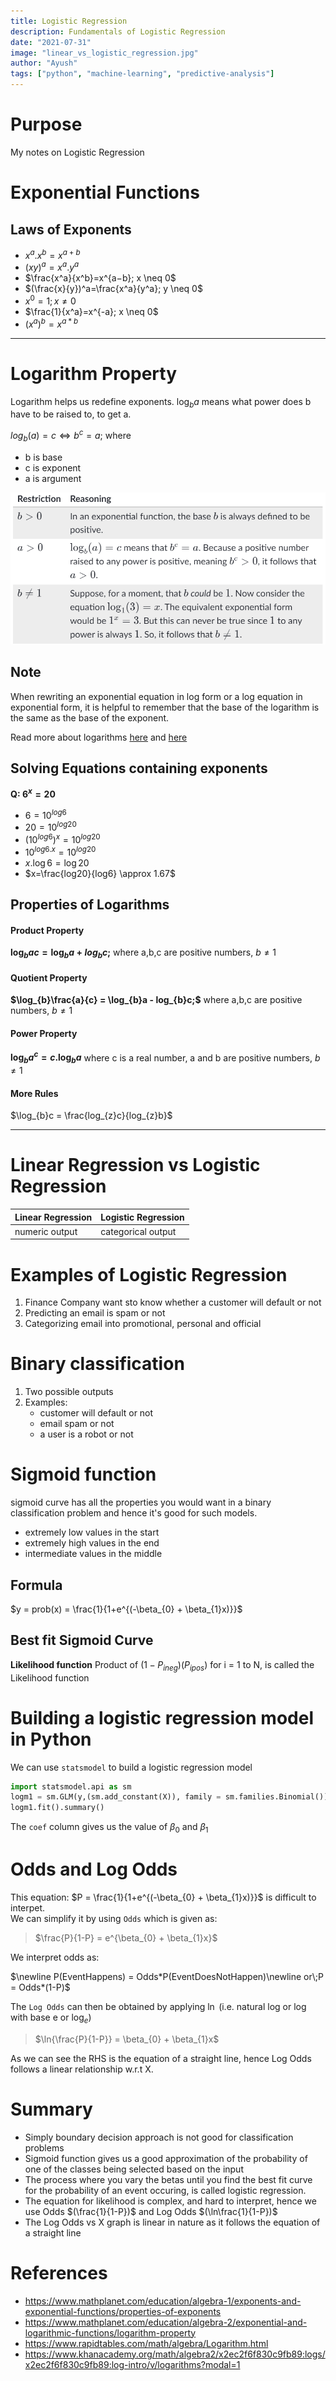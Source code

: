 ```yaml
---
title: Logistic Regression
description: Fundamentals of Logistic Regression
date: "2021-07-31"
image: "linear_vs_logistic_regression.jpg"
author: "Ayush"
tags: ["python", "machine-learning", "predictive-analysis"]
---
```


# Purpose
My notes on Logistic Regression

# Exponential Functions
## Laws of Exponents
- $x^a.x^b = x^{a+b}$
- $(xy)^a=x^a.y^a$
- $\frac{x^a}{x^b}=x^{a−b}; x \neq 0$
- $(\frac{x}{y})^a=\frac{x^a}{y^a}; y \neq 0$
- $x^0 = 1; x \neq 0$
- $\frac{1}{x^a}=x^{-a}; x \neq 0$
- $(x^a)^b = x^{a*b}$

---

# Logarithm Property

Logarithm helps us redefine exponents.
$\log_{b}a$ means what power does b have to be raised to, to get a.

$log_{b}(a) = c \Leftrightarrow b^c = a;$ where 
- b is base
- c is exponent 
- a is argument

![Rules](./constraints_of_log.png)

## Note
When rewriting an exponential equation in log form or a log equation in exponential form, it is helpful to remember that the base of the logarithm is the same as the base of the exponent.

Read more about logarithms [here](https://www.mathplanet.com/education/algebra-2/exponential-and-logarithmic-functions/logarithm-and-logarithm-functions) and [here](https://www.khanacademy.org/math/algebra2/x2ec2f6f830c9fb89:logs/x2ec2f6f830c9fb89:log-intro/v/logarithms?modal=1)

## Solving Equations containing exponents  
**Q: $6^x = 20$**
- $6 = 10^{log6}$
- $20 = 10^{log20}$
- $(10^{log6})^x = 10^{log20}$
- $10^{log6.x} = 10^{log20}$
- $x.\log6 = \log20$
- $x=\frac{log20}{log6} \approx 1.67$

## Properties of Logarithms
#### Product Property
**$\log_{b}ac = \log_{b}a + log_{b}c;$**
where a,b,c are positive numbers, $b \neq 1$

#### Quotient Property
**$\log_{b}\frac{a}{c} = \log_{b}a - log_{b}c;$** 
where a,b,c are positive numbers, $b \neq 1$

#### Power Property
**$\log_{b}a^c = c.\log_{b}a$**
where c is a real number, a and b are positive numbers, $b \neq 1$

#### More Rules
$\log_{b}c = \frac{log_{z}c}{log_{z}b}$

---

# Linear Regression vs Logistic Regression

| Linear Regression | Logistic Regression |
|-------------------|---------------------|
| numeric output    | categorical output  |

# Examples of Logistic Regression
1. Finance Company want sto know whether a customer will default or not
2. Predicting an email is spam or not
3. Categorizing email into promotional, personal and official

# Binary classification
1. Two possible outputs
2. Examples:
    - customer will default or not
    - email spam or not
    - a user is a robot or not

# Sigmoid function
sigmoid curve has all the properties you would want in a binary classification problem and hence it's good for such models.
- extremely low values in the start
- extremely high values in the end
- intermediate values in the middle 

## Formula
$y = prob(x) = \frac{1}{1+e^{(-\beta_{0} + \beta_{1}x)}}$

## Best fit Sigmoid Curve
**Likelihood function**
Product of $(1-P_{ineg})(P_{ipos})$ for i = 1 to N, is called the Likelihood function


# Building a logistic regression model in Python
We can use `statsmodel` to build a logistic regression model

```py heading="Logistic Regression using statsmodel"
import statsmodel.api as sm
logm1 = sm.GLM(y,(sm.add_constant(X)), family = sm.families.Binomial())
logm1.fit().summary()
```

The `coef` column gives us the value of $\beta_{0}$ and $\beta_{1}$

# Odds and Log Odds
This equation: $P = \frac{1}{1+e^{(-\beta_{0} + \beta_{1}x)}}$ is difficult to interpet.  
We can simplify it by using `Odds` which is given as:  
> $\frac{P}{1-P} = e^{\beta_{0} + \beta_{1}x}$  

We interpret odds as:  

$\newline P(EventHappens) = Odds*P(EventDoesNotHappen)\newline or\;P = Odds*(1-P)$

The `Log Odds` can then be obtained by applying $\ln$ (i.e. natural log or log with base e or $\log_{e}$)  
> $\ln{\frac{P}{1-P}} = \beta_{0} + \beta_{1}x$

As we can see the RHS is the equation of a straight line, hence Log Odds follows a linear relationship w.r.t X.

# Summary
- Simply boundary decision approach is not good for classification problems
- Sigmoid function gives us a good approximation of the probability of one of the classes being selected based on the input
- The process where you vary the betas until you find the best fit curve for the probability of an event occuring, is called logistic regression.
- The equation for likelihood is complex, and hard to interpret, hence we use Odds $(\frac{1}{1-P})$
and Log Odds $(\ln\frac{1}{1-P})$
- The Log Odds vs X graph is linear in nature as it follows the equation of a straight line

# References
- https://www.mathplanet.com/education/algebra-1/exponents-and-exponential-functions/properties-of-exponents
- https://www.mathplanet.com/education/algebra-2/exponential-and-logarithmic-functions/logarithm-property
- https://www.rapidtables.com/math/algebra/Logarithm.html
- https://www.khanacademy.org/math/algebra2/x2ec2f6f830c9fb89:logs/x2ec2f6f830c9fb89:log-intro/v/logarithms?modal=1
